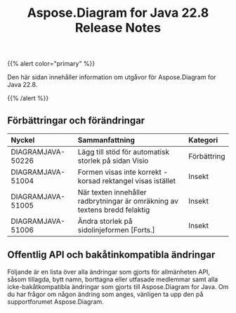 ﻿---
title: Aspose.Diagram for Java 22.8 Release Notes
type: docs
weight: 20
url: /sv/java/aspose-diagram-for-java-22-8-release-notes/
---
{{% alert color="primary" %}}

Den här sidan innehåller information om utgåvor för Aspose.Diagram for Java 22.8.

{{% /alert %}}
## **Förbättringar och förändringar**  ##

|**Nyckel**|**Sammanfattning**|**Kategori**|
|:- |:- |:- |
|DIAGRAMJAVA-50226|Lägg till stöd för automatisk storlek på sidan Visio|Förbättring|
|DIAGRAMJAVA-51004|Formen visas inte korrekt - korsad rektangel visas istället|Insekt|
|DIAGRAMJAVA-51005|När texten innehåller radbrytningar är omräkning av textens bredd felaktig|Insekt|
|DIAGRAMJAVA-51006|Ändra storlek på sidolinjeformen [Forts.]|Insekt|

## **Offentlig API och bakåtinkompatibla ändringar**
Följande är en lista över alla ändringar som gjorts för allmänheten API, såsom tillagda, bytt namn, borttagna eller utfasade medlemmar samt alla icke-bakåtkompatibla ändringar som gjorts till Aspose.Diagram for Java. Om du har frågor om någon ändring som anges, vänligen ta upp den på supportforumet Aspose.Diagram.